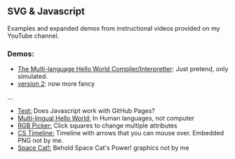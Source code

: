 ## SVG & Javascript

Examples and expanded demos from instructional videos provided on my YouTube channel.

### Demos:

- [The Multi-language Hello World Compiler/Interpretter](https://webcraftie.github.io/SVG-JS-Demos/demos/compiler.html): Just pretend, only simulated.
- [version 2](https://webcraftie.github.io/SVG-JS-Demos/demos/compiler2.html): now more fancy

...
- [Test:](https://webcraftie.github.io/SVG-JS-Demos/demos/test.html) Does Javascript work with GitHub Pages?
- [Multi-lingual Hello World:](https://webcraftie.github.io/SVG-JS-Demos/demos/hello-world.html) In Human languages, not computer
- [RGB Picker:](https://webcraftie.github.io/SVG-JS-Demos/demos/RGB-Picker.html) Click squares to change multiple attributes
- [CS Timeline:](https://webcraftie.github.io/SVG-JS-Demos/demos/timeline.html) Timeline with arrows that you can mouse over. Embedded PNG not by me.
- [Space Cat!:](https://webcraftie.github.io/SVG-JS-Demos/demos/space-cat.html) Behold Space Cat's Power! graphics not by me

